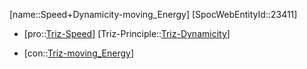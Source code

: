 ﻿---
type: TrizContradiction
aliases:
- Speed+Dynamicity-moving_Energy
license: CC BY-SA 4.0
copyright: https://github.com/SpocWeb
IsDeleted: false
IsReadOnly: false
Confidential: public
tags: 
- Triz/Contradiction
---
[name::Speed+Dynamicity-moving_Energy]
[SpocWebEntityId::23411]
+ [pro::[Triz-Speed](tech/Triz/Parameter/Triz-Speed.md)]
[Triz-Principle::[Triz-Dynamicity](tech/Triz/Principle/Triz-Dynamicity.md)]
- [con::[Triz-moving_Energy](tech/Triz/Parameter/Triz-moving_Energy.md)]

